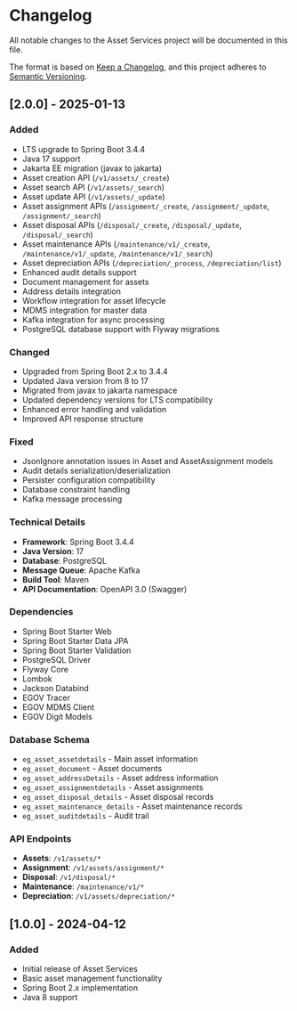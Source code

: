 # Changelog

All notable changes to the Asset Services project will be documented in this file.

The format is based on [Keep a Changelog](https://keepachangelog.com/en/1.0.0/),
and this project adheres to [Semantic Versioning](https://semver.org/spec/v2.0.0.html).

## [2.0.0] - 2025-01-13

### Added
- LTS upgrade to Spring Boot 3.4.4
- Java 17 support
- Jakarta EE migration (javax to jakarta)
- Asset creation API (`/v1/assets/_create`)
- Asset search API (`/v1/assets/_search`)
- Asset update API (`/v1/assets/_update`)
- Asset assignment APIs (`/assignment/_create`, `/assignment/_update`, `/assignment/_search`)
- Asset disposal APIs (`/disposal/_create`, `/disposal/_update`, `/disposal/_search`)
- Asset maintenance APIs (`/maintenance/v1/_create`, `/maintenance/v1/_update`, `/maintenance/v1/_search`)
- Asset depreciation APIs (`/depreciation/_process`, `/depreciation/list`)
- Enhanced audit details support
- Document management for assets
- Address details integration
- Workflow integration for asset lifecycle
- MDMS integration for master data
- Kafka integration for async processing
- PostgreSQL database support with Flyway migrations

### Changed
- Upgraded from Spring Boot 2.x to 3.4.4
- Updated Java version from 8 to 17
- Migrated from javax to jakarta namespace
- Updated dependency versions for LTS compatibility
- Enhanced error handling and validation
- Improved API response structure

### Fixed
- JsonIgnore annotation issues in Asset and AssetAssignment models
- Audit details serialization/deserialization
- Persister configuration compatibility
- Database constraint handling
- Kafka message processing

### Technical Details
- **Framework**: Spring Boot 3.4.4
- **Java Version**: 17
- **Database**: PostgreSQL
- **Message Queue**: Apache Kafka
- **Build Tool**: Maven
- **API Documentation**: OpenAPI 3.0 (Swagger)

### Dependencies
- Spring Boot Starter Web
- Spring Boot Starter Data JPA
- Spring Boot Starter Validation
- PostgreSQL Driver
- Flyway Core
- Lombok
- Jackson Databind
- EGOV Tracer
- EGOV MDMS Client
- EGOV Digit Models

### Database Schema
- `eg_asset_assetdetails` - Main asset information
- `eg_asset_document` - Asset documents
- `eg_asset_addressDetails` - Asset address information
- `eg_asset_assignmentdetails` - Asset assignments
- `eg_asset_disposal_details` - Asset disposal records
- `eg_asset_maintenance_details` - Asset maintenance records
- `eg_asset_auditdetails` - Audit trail

### API Endpoints
- **Assets**: `/v1/assets/*`
- **Assignment**: `/v1/assets/assignment/*`
- **Disposal**: `/v1/disposal/*`
- **Maintenance**: `/maintenance/v1/*`
- **Depreciation**: `/v1/assets/depreciation/*`

## [1.0.0] - 2024-04-12

### Added
- Initial release of Asset Services
- Basic asset management functionality
- Spring Boot 2.x implementation
- Java 8 support